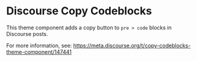 # Discourse Copy Codeblocks

This theme component adds a copy button to `pre > code` blocks in Discourse posts.

For more information, see: https://meta.discourse.org/t/copy-codeblocks-theme-component/147441
